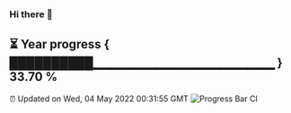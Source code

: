 ### Hi there 👋
⏳ Year progress { ██████████▁▁▁▁▁▁▁▁▁▁▁▁▁▁▁▁▁▁▁▁ } 33.70 %
---
⏰ Updated on Wed, 04 May 2022 00:31:55 GMT
![Progress Bar CI](https://github.com/Moyi321/Moyi321/workflows/Progress%20Bar%20CI/badge.svg)
